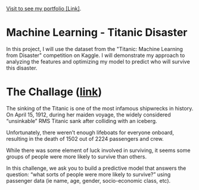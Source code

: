 [Visit to see my portfolio [Link]](https://cwnstae.github.io/data-analytic-portfolio/).

# Machine Learning - Titanic Disaster
In this project, I will use the dataset from the "Titanic: Machine Learning from Disaster" competition on Kaggle. I will demonstrate my approach to analyzing the features and optimizing my model to predict who will survive this disaster.

# The Challage ([link](https://www.kaggle.com/competitions/titanic))
The sinking of the Titanic is one of the most infamous shipwrecks in history.
On April 15, 1912, during her maiden voyage, the widely considered “unsinkable” RMS Titanic sank after colliding with an iceberg.

Unfortunately, there weren’t enough lifeboats for everyone onboard, resulting in the death of 1502 out of 2224 passengers and crew.

While there was some element of luck involved in surviving, it seems some groups of people were more likely to survive than others.

In this challenge, we ask you to build a predictive model that answers the question: “what sorts of people were more likely to survive?” using passenger data (ie name, age, gender, socio-economic class, etc).
